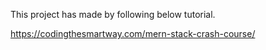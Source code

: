 This project has made by following below tutorial.

https://codingthesmartway.com/mern-stack-crash-course/